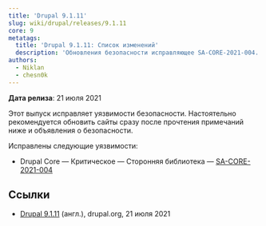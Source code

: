 ```yaml
---
title: 'Drupal 9.1.11'
slug: wiki/drupal/releases/9.1.11
core: 9
metatags:
  title: 'Drupal 9.1.11: Список изменений'
  description: 'Обновления безопасности исправляющее SA-CORE-2021-004.'
authors:
  - Niklan
  - chesn0k
---
```


**Дата релиза**: 21 июля 2021

Этот выпуск исправляет уязвимости безопасности. Настоятельно рекомендуется обновить сайты сразу после прочтения примечаний ниже и объявления о безопасности.

Исправлены следующие уязвимости:

- Drupal Core — Критическое — Сторонняя библиотека — [SA-CORE-2021-004](../../../../security/sa-core/2021-004/index.md)

## Ссылки

- [Drupal 9.1.11](https://www.drupal.org/project/drupal/releases/9.1.11) (англ.), drupal.org, 21 июля 2021
